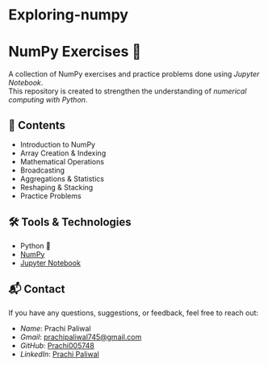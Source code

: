 # Exploring-numpy
# NumPy Exercises 📘  

A collection of NumPy exercises and practice problems done using *Jupyter Notebook*.  
This repository is created to strengthen the understanding of *numerical computing with Python*.  

## 📂 Contents  
- Introduction to NumPy  
- Array Creation & Indexing  
- Mathematical Operations  
- Broadcasting  
- Aggregations & Statistics  
- Reshaping & Stacking  
- Practice Problems  

## 🛠 Tools & Technologies  
- Python 🐍  
- [NumPy](https://numpy.org/)  
- [Jupyter Notebook](https://jupyter.org/)  

## 📬 Contact  

If you have any questions, suggestions, or feedback, feel free to reach out:  

- *Name*: Prachi Paliwal
- *Gmail*: prachipaliwal745@gmail.com 
- *GitHub*: [Prachi005748](https://github.com/Prachi005748)  
- *LinkedIn*: [Prachi Paliwal](https://www.linkedin.com/in/prachi-paliwal-799126268/)  

